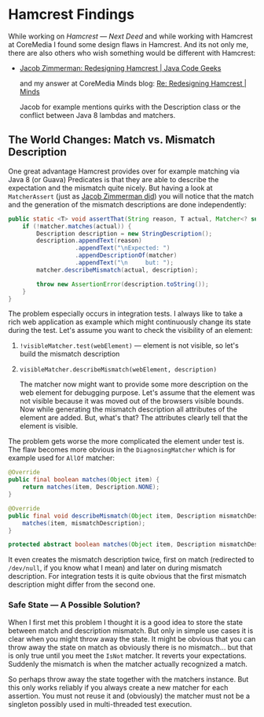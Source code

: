 # Hamcrest Findings

While working on *Hamcrest &mdash; Next Deed* and while working with Hamcrest at CoreMedia I found
some design flaws in Hamcrest. And its not only me, there are also others who wish something would
be different with Hamcrest:

* [Jacob Zimmerman: Redesigning Hamcrest | Java Code Geeks][jzimmerman-redesigning-hamcrest]

    and my answer at CoreMedia Minds blog:
    [Re: Redesigning Hamcrest | Minds][minds-redesigning-hamcrest]

    Jacob for example mentions quirks with the Description class or the conflict between Java 8
    lambdas and matchers.

## The World Changes: Match vs. Mismatch Description

One great advantage Hamcrest provides over for example matching via Java 8 (or Guava) Predicates is
that they are able to describe the expectation and the mismatch quite nicely. But having a look at
`MatcherAssert` (just as [Jacob Zimmerman did][jzimmerman-redesigning-hamcrest]) you will notice
that the match and the generation of the mismatch descriptions are done independently:

```java
public static <T> void assertThat(String reason, T actual, Matcher<? super T> matcher) {
    if (!matcher.matches(actual)) {
        Description description = new StringDescription();
        description.appendText(reason)
                   .appendText("\nExpected: ")
                   .appendDescriptionOf(matcher)
                   .appendText("\n     but: ");
        matcher.describeMismatch(actual, description);

        throw new AssertionError(description.toString());
    }
}
```

The problem especially occurs in integration tests. I always like to take a rich web application as
example which might continuously change its state during the test. Let's assume you want to check
the visibility of an element:

1. `!visibleMatcher.test(webElement)` &mdash; element is not visible, so let's build the mismatch
    description

2. `visibleMatcher.describeMismatch(webElement, description)`

    The matcher now might want to provide some more description on the web element for debugging
    purpose. Let's assume that the element was not visible because it was moved out of the browsers
    visible bounds. Now while generating the mismatch description all attributes of the element are
    added. But, what's that? The attributes clearly tell that the element is visible.

The problem gets worse the more complicated the element under test is. The flaw becomes more obvious
in the `DiagnosingMatcher` which is for example used for `AllOf` matcher:

```java
@Override
public final boolean matches(Object item) {
    return matches(item, Description.NONE);
}

@Override
public final void describeMismatch(Object item, Description mismatchDescription) {
    matches(item, mismatchDescription);
}

protected abstract boolean matches(Object item, Description mismatchDescription);
```

It even creates the mismatch description twice, first on match (redirected to `/dev/null`, if you
know what I mean) and later on during mismatch description. For integration tests it is quite
obvious that the first mismatch description might differ from the second one.

### Safe State &mdash; A Possible Solution?

When I first met this problem I thought it is a good idea to store the state between match and
description mismatch. But only in simple use cases it is clear when you might throw away the state.
It might be obvious that you can throw away the state on match as obviously there is no mismatch...
but that is only true until you meet the `IsNot` matcher. It reverts your expectations. Suddenly
the mismatch is when the matcher actually recognized a match.

So perhaps throw away the state together with the matchers instance. But this only works reliably
if you always create a new matcher for each assertion. You must not reuse it and (obviously) the
matcher must not be a singleton possibly used in multi-threaded test execution.

[minds-redesigning-hamcrest]: <http://minds.coremedia.com/2015/01/22/re-redesigning-hamcrest/> "Re: Redesigning Hamcrest | Minds"
[jzimmerman-redesigning-hamcrest]: <http://www.javacodegeeks.com/2015/01/redesigning-hamcrest.html> "Jacob Zimmerman: Redesigning Hamcrest | Java Code Geeks"
